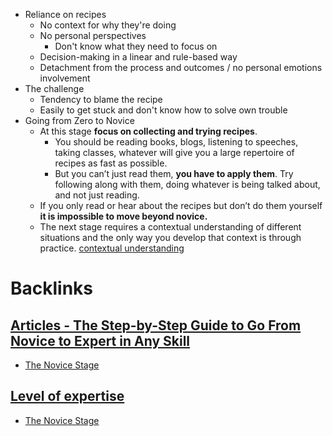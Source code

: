 - Reliance on recipes
    - No context for why they're doing
    - No personal perspectives
        - Don't know what they need to focus on
    - Decision-making in a linear and rule-based way
    - Detachment from the process and outcomes / no personal emotions involvement
- The challenge
    - Tendency to blame the recipe
    - Easily to get stuck and don't know how to solve own trouble
- Going from Zero to Novice
    - At this stage **focus on collecting and trying recipes**.
        - You should be reading books, blogs, listening to speeches, taking classes, whatever will give you a large repertoire of recipes as fast as possible.
        - But you can’t just read them, **you have to apply them**. Try following along with them, doing whatever is being talked about, and not just reading.
    - If you only read or hear about the recipes but don’t do them yourself **it is impossible to move beyond novice.**
    - The next stage requires a contextual understanding of different situations and the only way you develop that context is through practice. [contextual understanding](<contextual understanding.md>)

# Backlinks
## [Articles - The Step-by-Step Guide to Go From Novice to Expert in Any Skill](<Articles - The Step-by-Step Guide to Go From Novice to Expert in Any Skill.md>)
- [The Novice Stage](<The Novice Stage.md>)

## [Level of expertise](<Level of expertise.md>)
- [The Novice Stage](<The Novice Stage.md>)

